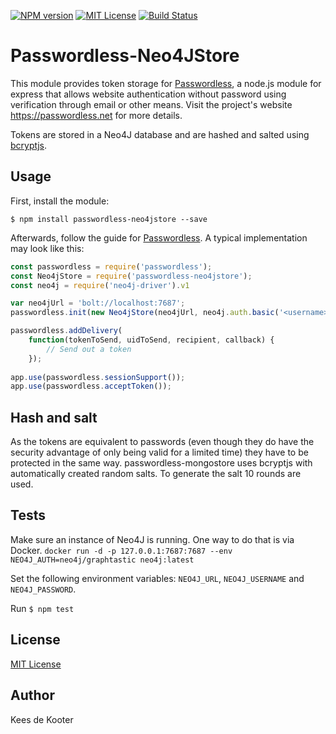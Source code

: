 [![NPM version][npm-version-image]][npm-url]
[![MIT License][license-image]][license-url]
[![Build Status](https://travis-ci.org/kdekooter/passwordless-neo4jstore.svg?branch=master)](https://travis-ci.org/kdekooter/passwordless-neo4jstore)

# Passwordless-Neo4JStore

This module provides token storage for [Passwordless](https://github.com/florianheinemann/passwordless), a node.js module for express that allows website authentication without password using verification through email or other means. Visit the project's website https://passwordless.net for more details.

Tokens are stored in a Neo4J database and are hashed and salted using [bcryptjs](https://www.npmjs.com/package/bcryptjs). 

## Usage

First, install the module:

`$ npm install passwordless-neo4jstore --save`

Afterwards, follow the guide for [Passwordless](https://github.com/florianheinemann/passwordless). A typical implementation may look like this:

```javascript
const passwordless = require('passwordless');
const Neo4jStore = require('passwordless-neo4jstore');
const neo4j = require('neo4j-driver').v1

var neo4jUrl = 'bolt://localhost:7687';
passwordless.init(new Neo4jStore(neo4jUrl, neo4j.auth.basic('<username>', '<password>')));

passwordless.addDelivery(
    function(tokenToSend, uidToSend, recipient, callback) {
        // Send out a token
    });
    
app.use(passwordless.sessionSupport());
app.use(passwordless.acceptToken());
```

## Hash and salt
As the tokens are equivalent to passwords (even though they do have the security advantage of only being valid for a limited time) 
they have to be protected in the same way. passwordless-mongostore uses bcryptjs with automatically created random salts. To generate the salt 10 rounds are used.

## Tests

Make sure an instance of Neo4J is running. One way to do that is via Docker.
`docker run -d -p 127.0.0.1:7687:7687 --env NEO4J_AUTH=neo4j/graphtastic neo4j:latest`

Set the following environment variables: `NEO4J_URL`, `NEO4J_USERNAME` and `NEO4J_PASSWORD`.

Run `$ npm test`

## License

[MIT License](http://opensource.org/licenses/MIT)

## Author
Kees de Kooter

[npm-url]: https://npmjs.org/package/moment
[npm-version-image]: http://img.shields.io/npm/v/moment.svg?style=flat
[license-image]: http://img.shields.io/badge/license-MIT-blue.svg?style=flat
[license-url]: LICENSE
